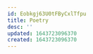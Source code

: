 ```yaml
---
id: Eobkgj63U0tFByCxlTfpu
title: Poetry
desc: ''
updated: 1643723096370
created: 1643723096370
---
```


